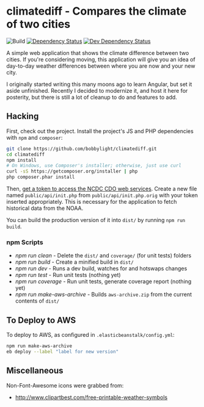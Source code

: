 # climatediff - Compares the climate of two cities
![Build](https://github.com/bobbylight/climatediff/actions/workflows/build.yml/badge.svg)
[![Dependency Status](https://img.shields.io/david/bobbylight/climatediff.svg)](https://david-dm.org/bobbylight/climatediff)
[![Dev Dependency Status](https://img.shields.io/david/dev/bobbylight/climatediff.svg)](https://david-dm.org/bobbylight/climatediff?type=dev)

A simple web application that shows the climate difference between two cities.
If you're considering moving, this application will give you an idea
of day-to-day weather differences between where you are now and your new city.

I originally started writing this many moons ago to learn Angular, but set it aside unfinished.
Recently I decided to modernize it, and host it here for posterity, but there is still a lot of
cleanup to do and features to add.

## Hacking
First, check out the project.  Install the project's JS and PHP dependencies with
`npm` and `composer`:

```bash
git clone https://github.com/bobbylight/climatediff.git
cd climatediff
npm install
# On Windows, use Composer's installer; otherwise, just use curl
curl -sS https://getcomposer.org/installer | php
php composer.phar install
```

Then, [get a token to access the NCDC CDO web services](http://www.ncdc.noaa.gov/cdo-web/token). Create a new file named `public/api/init.php` from
`public/api/init.php.orig` with your token inserted appropriately.  This is necessary for the application to fetch
historical data from the NOAA.

You can build the production version of it into `dist/` by running `npm run build`.

### npm Scripts
* _npm run clean_ - Delete the `dist/` and `coverage/` (for unit tests) folders
* _npm run build_ - Create a minified build in `dist/`
* _npm run dev_ - Runs a dev build, watches for and hotswaps changes
* _npm run test_ - Run unit tests (nothing yet)
* _npm run coverage_ - Run unit tests, generate coverage report (nothing yet)
* _npm run make-aws-archive_ - Builds `aws-archive.zip` from the current contents of `dist/`

## To Deploy to AWS
To deploy to AWS, as configured in `.elasticbeanstalk/config.yml`:
```sh
npm run make-aws-archive
eb deploy --label "label for new version"
```

## Miscellaneous
Non-Font-Awesome icons were grabbed from:

* http://www.clipartbest.com/free-printable-weather-symbols
